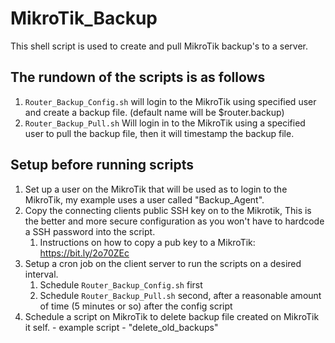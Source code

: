 # MikroTik_Backup

This shell script is used  to create and pull MikroTik backup's to a server.

**The rundown of the scripts is as follows**
--------------------------------------------
1. `Router_Backup_Config.sh` will login to the MikroTik using specified user and create a backup file. (default name will be $router.backup)
2. `Router_Backup_Pull.sh` Will login in to the MikroTik using a specified user to pull the backup file, then it will timestamp the backup file.

## Setup before running scripts
1. Set up a user on the MikroTik that will be used as to login to the MikroTik, my example uses a user called "Backup_Agent".
2. Copy the connecting clients public SSH key on to the Mikrotik, This is the better and more secure configuration as you won't have to hardcode a SSH password into the script.
   1. Instructions on how to copy a pub key to a MikroTik: https://bit.ly/2o70ZEc
3. Setup a cron job on the client server to run the scripts on a desired interval.
   1. Schedule `Router_Backup_Config.sh` first
   2. Schedule `Router_Backup_Pull.sh` second, after a reasonable amount of time (5 minutes or so) after the config script
4. Schedule a script on MikroTik to delete backup file created on MikroTik it self. - example script - "delete_old_backups"

